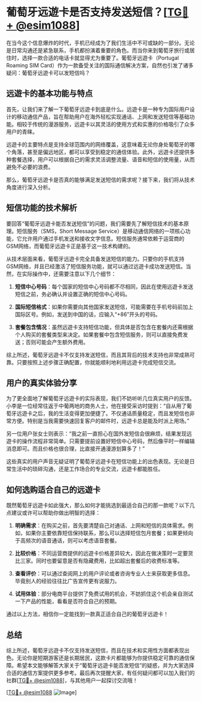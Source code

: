 # 葡萄牙远遊卡是否支持发送短信？[[TG💪+ @esim1088](https://t.me/s/esim1088)]

在当今这个信息爆炸的时代，手机已经成为了我们生活中不可或缺的一部分。无论是日常沟通还是紧急联系，手机都扮演着重要的角色。而当你来到葡萄牙旅行或居住时，选择一款合适的电话卡就显得尤为重要了。葡萄牙远遊卡（Portugal Roaming SIM Card）作为一款备受关注的国际通信解决方案，自然也引发了诸多疑问：葡萄牙远遊卡可以发短信吗？

## 远遊卡的基本功能与特点

首先，让我们来了解一下葡萄牙远遊卡到底是什么。远遊卡是一种专为国际用户设计的移动通信产品，旨在帮助用户在海外轻松实现通话、上网和发送短信等基础功能。相较于传统的漫游服务，远遊卡以其灵活的使用方式和实惠的价格吸引了众多用户的青睐。

远遊卡的主要特点是支持全球范围内的网络覆盖，这意味着无论你身处葡萄牙的哪个角落，甚至是偏远地区，都可以享受到稳定的通信体验。此外，远遊卡还提供多种套餐选择，用户可以根据自己的需求灵活调整流量、语音和短信的使用量，从而避免不必要的浪费。

那么，葡萄牙远遊卡是否真的能够满足发送短信的需求呢？接下来，我们将从技术角度进行深入分析。

## 短信功能的技术解析

要回答“葡萄牙远遊卡能否发送短信”的问题，我们需要先了解短信技术的基本原理。短信服务（SMS，Short Message Service）是移动通信网络的一项核心功能，它允许用户通过手机发送和接收文字信息。短信服务通常依赖于运营商的GSM网络，而葡萄牙远遊卡正是基于这一技术构建的。

从技术层面来看，葡萄牙远遊卡完全具备发送短信的能力。只要你的手机支持GSM网络，并且已经激活了短信服务功能，就可以通过远遊卡成功发送短信。当然，在实际操作中，还需要注意以下几个细节：

1. **短信中心号码**：每个国家的短信中心号码都不尽相同，因此在使用远遊卡发送短信之前，务必确认并设置正确的短信中心号码。
   
2. **国际短信格式**：如果你需要向其他国家发送短信，可能需要在手机号码前加上国际区号。例如，发送到中国的话，应输入“+86”开头的号码。

3. **套餐包含情况**：虽然远遊卡支持短信功能，但具体是否包含在套餐内还需根据个人购买的套餐类型来决定。如果套餐中包含短信服务，则可以直接免费发送；否则可能会产生额外费用。

综上所述，葡萄牙远遊卡不仅支持发送短信，而且其背后的技术支持也非常成熟可靠。只要按照上述步骤正确配置，你就能顺利地利用远遊卡完成短信交流。

## 用户的真实体验分享

为了更全面地了解葡萄牙远遊卡的实际表现，我们不妨听听几位真实用户的反馈。小李是一位经常往返于中葡两地的商务人士，他在接受采访时提到：“自从用了葡萄牙远遊卡之后，我的生活变得更加便捷了。不仅通话质量稳定，而且发短信也非常方便。特别是当我需要快速回复客户的邮件时，远遊卡总是能及时派上用场。”

另一位用户张女士则表示：“我之前一直担心在国外发短信会很麻烦，结果发现远遊卡的操作流程非常简单。只需要提前设置好短信中心号码，然后像平时一样编辑消息即可。而且价格也很合理，比直接开通漫游划算多了！”

这些真实的用户声音无疑证明了葡萄牙远遊卡在短信功能上的出色表现。无论是日常生活中的琐碎沟通，还是工作场合的专业交流，远遊卡都能胜任。

## 如何选购适合自己的远遊卡

既然葡萄牙远遊卡如此强大，那么如何才能挑选到最适合自己的那一款呢？以下几点建议或许可以帮助你做出明智的选择：

1. **明确需求**：在购买之前，首先要清楚自己对通话、上网和短信的具体需求。例如，如果你主要依靠短信保持联系，那么可以选择短信包月套餐；如果更倾向于高频次的语音通话，则可以考虑语音套餐。

2. **比较价格**：不同运营商提供的远遊卡价格差异较大，因此在做决策时一定要货比三家。同时也要留意是否有隐藏费用，比如超出套餐后的收费标准等。

3. **查看评价**：可以通过查阅网上的用户评论或者咨询专业人士来获取更多信息。毕竟别人的经验往往比广告宣传更有说服力。

4. **试用体验**：部分电商平台提供了免费试用的机会，不妨抓住这个机会亲自测试一下产品的性能，看看是否符合自己的预期。

通过以上方法，相信你一定能找到一款真正适合自己的葡萄牙远遊卡！

## 总结

综上所述，葡萄牙远遊卡不仅支持发送短信，而且在技术和实用性方面都表现出色。无论你是短期游客还是长期居民，这款卡片都能够为你提供稳定可靠的通信保障。希望本文能够解答大家关于“葡萄牙远遊卡能否发短信”的疑惑，并为大家选择合适的通信方案提供更多参考。最后再次提醒大家，有任何疑问都可以加入我们的社群[[TG💪+ @esim1088](https://t.me/s/esim1088)]，与其他用户一起探讨交流哦！

[[TG💪+ @esim1088](https://t.me/s/esim1088) ![Image](https://i.postimg.cc/4NQfJmqS/Snipaste-2025-05-13-00-14-12.png)]